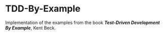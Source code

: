 # TDD-By-Example

Implementation of the examples from the book _**Test-Driven Development By Example**_, Kent Beck.

